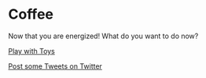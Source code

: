 # Coffee

Now that you are energized! What do you want to do now?

[Play with Toys](../fourth/toys.md)  

[Post some Tweets on Twitter](../fourth/twitter.md)